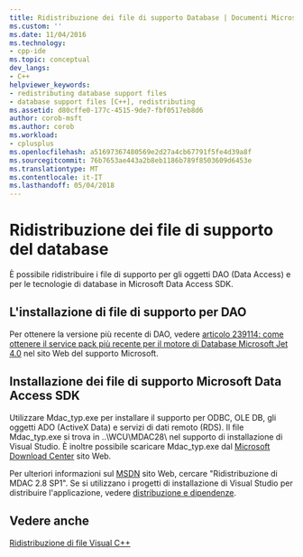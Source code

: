 ```yaml
---
title: Ridistribuzione dei file di supporto Database | Documenti Microsoft
ms.custom: ''
ms.date: 11/04/2016
ms.technology:
- cpp-ide
ms.topic: conceptual
dev_langs:
- C++
helpviewer_keywords:
- redistributing database support files
- database support files [C++], redistributing
ms.assetid: d80cffe0-177c-4515-9de7-fbf0517eb8d6
author: corob-msft
ms.author: corob
ms.workload:
- cplusplus
ms.openlocfilehash: a51697367480569e2d27a4cb67791f5fe4d39a8f
ms.sourcegitcommit: 76b7653ae443a2b8eb1186b789f8503609d6453e
ms.translationtype: MT
ms.contentlocale: it-IT
ms.lasthandoff: 05/04/2018
---
```

# <a name="redistributing-database-support-files"></a>Ridistribuzione dei file di supporto del database
È possibile ridistribuire i file di supporto per gli oggetti DAO (Data Access) e per le tecnologie di database in Microsoft Data Access SDK.  
  
## <a name="installing-dao-support-files"></a>L'installazione di file di supporto per DAO  
 Per ottenere la versione più recente di DAO, vedere [articolo 239114: come ottenere il service pack più recente per il motore di Database Microsoft Jet 4.0](http://go.microsoft.com/fwlink/p/?linkid=198014) nel sito Web del supporto Microsoft.  
  
## <a name="installing-microsoft-data-access-sdk-support-files"></a>Installazione dei file di supporto Microsoft Data Access SDK  
 Utilizzare Mdac_typ.exe per installare il supporto per ODBC, OLE DB, gli oggetti ADO (ActiveX Data) e servizi di dati remoto (RDS). Il file Mdac_typ.exe si trova in ..\WCU\MDAC28\ nel supporto di installazione di Visual Studio. È inoltre possibile scaricare Mdac_typ.exe dal [Microsoft Download Center](http://go.microsoft.com/fwlink/p/?linkid=198015) sito Web.  
  
 Per ulteriori informazioni sul [MSDN](http://go.microsoft.com/fwlink/p/?linkid=198016) sito Web, cercare "Ridistribuzione di MDAC 2.8 SP1". Se si utilizzano i progetti di installazione di Visual Studio per distribuire l'applicazione, vedere [distribuzione e dipendenze](http://msdn.microsoft.com/en-us/49e9b84d-bd6a-4388-b9ac-46ea79cf0733).  
  
## <a name="see-also"></a>Vedere anche  
 [Ridistribuzione di file Visual C++](../ide/redistributing-visual-cpp-files.md)